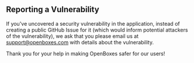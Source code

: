 ## Reporting a Vulnerability

If you've uncovered a security vulnerability in the application, instead of creating a public GitHub Issue for it (which would inform potential attackers of the vulnerability), we ask that you please email us at support@openboxes.com with details about the vulnerability.

Thank you for your help in making OpenBoxes safer for our users!
